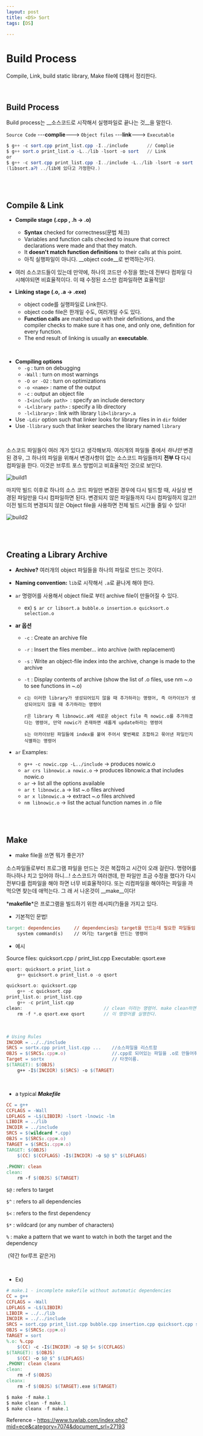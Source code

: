 ```yaml
---
layout: post
title: <DS> Sort 
tags: [DS]

---
```




# Build Process

Compile, Link, build static library, Make file에 대해서 정리한다.

<br>

## Build Process

Build process는 __소스코드로 시작해서 실행파일로 끝나는 것__을 말한다.

`Source Code` ---__complie__---> `Object files` ---__link__---> `Executable`

```powershell
$ g++ -c sort.cpp print_list.cpp -I../include       // Complie
$ g++ sort.o print_list.o -L../lib -lsort -o sort   // Link
or
$ g++ -c sort.cpp print_list.cpp -I../include -L../lib -lsort -o sort
(libsort.a가 ../lib에 있다고 가정한다.)
```

<br>

<br>

## Compile & Link

- __Compile stage__ __(.cpp , .h -> .o)__
  - __Syntax__ checked for correctness(문법 체크) 
  - Variables and function calls checked to insure that correct declarations
    were made and that they match. 
  - It __doesn't match function definitions__ to their calls at this point. 
  - 아직 실행파일이 아니다. __object code__로 번역하는거다. 
- 여러 소스코드들이 있는데 만약에, 하나의 코드만 수정을 했는데 전부다 컴파일 다시해야되면 비효율적이다. 이 때 수정된 소스만 컴파일하면 효율적임!

- __Linking stage (.o, .a -> .exe)__
  - object code를 실행파일로 Link한다. 
  - object code file은 한개일 수도, 여러개일 수도 있다. 
  - __Function calls__ are matched up with their definitions, and the compiler
    checks to make sure it has one, and only one, definition for every function.
  - The end result of linking is usually an __executable__.

<br>

- __Compiling options__
  - `-g` : turn on debugging
  - `-Wall` : turn on most warnings
  - `-O or -O2` : turn on optimizations
  - `-o <name>` : name of the output
  - `-c` : output an object file 
  - `-I<include path> `: specify an include derectory
  - `-L<library path>` : specify a lib directory
  - `-l<library>` : link with library `lib<library>.a`
- Use `-Ldir` option such that linker looks for library files in in `dir` folder
- Use `-llibrary` such that linker searches the library named `library`

<br>

 소스코드 파일들이 여러 개가 있다고 생각해보자. 여러개의 파일들 중에서 _하나만_ 변경된 경우, 그 하나의 파일을 위해서 변경사항이 없는 소스코드 파일들까지 __전부 다__ 다시 컴파일을 한다. 이것은 브루트 포스 방법이고 비효율적인 것으로 보인다. 

![build1](..\assets\img\ds\build1.PNG)

마지막 빌드 이후로 하나의 소스 코드 파일만 변경된 경우에 다시 빌드할 때, 사실상 변경된 파일만을 다시 컴파일하면 된다. 변경되지 않은 파일들까지 다시 컴파일하지 않고!! 이전 빌드의 변경되지 않은 Object file을 사용하면 전체 빌드 시간들 줄일 수 있다! 

![build2](..\assets\img\ds\build2.PNG)

<br>

<br>

## Creating a Library Archive

- __Archive?__ 여러개의 object 파일들을 하나의 파일로 만드는 것이다. 

- __Naming convention:__ `lib`로 시작해서 `.a`로 끝나게 해야 한다.
- `ar` 명령어를 사용해서 object file로 부터 archive file이 만들어질 수 있다. 
  - ex) `$ ar cr libsort.a bubble.o insertion.o quicksort.o selection.o`

- __ar 옵션__ 

  - `-c` : Create an archive file

  - `-r` : Insert the files member... into archive (with replacement) 

  - `-s` : Write an object-file index into the archive, change is made to the archive

  - `-t` : Display contents of archive (show the list of .o files, use nm ~.o to see functions in ~.o)

  - ```
    c는 이러한 library가 생성되어있지 않을 때 추가하라는 명령어, 즉 아카이브가 생성되어있지 않을 때 추가하라는 명령어
    
    r은 library 즉 libnowic.a에 새로운 object file 즉 nowic.o를 추가하겠다는 명령어, 만약 nowic가 존재하면 새롭게 update하라는 명령어
    
    s는 아카이브된 파일들에 index를 붙여 주어서 몇번째로 조합하고 묶어낸 파일인지 식별하는 명령어
    ```

- `ar` Examples: 

  - `g++ -c nowic.cpp -L../include`  -> produces nowic.o
  - `ar crs libnowic.a nowic.o`  ->  produces libnowic.a that includes nowic.o
  - `ar` -> list all the options available
  - `ar t libnowic.a` -> list ~.o files archived
  - `ar x libnowic.a` -> extract ~.o files archived
  - `nm libnowic.o`  -> list the actual function names in .o file

<br>

<br>

## Make 

- make file을 쓰면 뭐가 좋은가? 

소스파일들로부터 프로그램 파일을 만드는 것은 복잡하고 시간이 오래 걸린다. 명령어를 하나하나 치고 있어야 하니...! 소스코드가 여러갠데, 한 파일만 조금 수정을 했다가 다시 전부다를 컴파일을 해야 하면 너무 비효율적이다. 또는 리컴파일을 해야하는 파일을 까먹으면 찾는데 애먹는다. 그 래 서 나온것이 __make__이다! 

*__makefile__*은 프로그램을 빌드하기 위한 레시피(?)들을 가지고 있다. 

- 기본적인 문법!

```makefile
target: dependencies     // dependencies는 target을 만드는데 필요한 파일들임
    system command(s)    // 여기는 target을 만드는 명령어 
```

- 예시

Source files: quicksort.cpp  /  print_list.cpp
Executable: qsort.exe

```C++
qsort: quicksort.o print_list.o
	g++ quicksort.o print_list.o -o qsort

quicksort.o: quicksort.cpp
	g++ -c quicksort.cpp
print_list.o: print_list.cpp
	g++ -c print_list.cpp
clean:								// clean 이라는 명령어. make clean하면
	rm -f *.o qsort.exe qsort       // 이 명령어를 실행한다. 
```

<br>

```makefile
# Using Rules
INCDOR = ../../include
SRCS = sortx.cpp print_list.cpp ...    //소스파일을 리스트함
OBJS = $(SRCS:.cpp=.o)                 //.cpp로 되어있는 파일을 .o로 만들어줘
Target = sortx						   // 타겟이름.
$(TARGET): $(OBJS)
    g++ -I$(INCDIR) $(SRCS) -o $(TARGET)
```

<br>

- a typical *__Makefile__*

```makefile
CC = g++
CCFLAGS = -Wall
LDFLAGS = -L$(LIBDIR) -lsort -lnowic -lm
LIBDIR = ../lib
INCDIR = ../include
SRCS = $(wildcard *.cpp)
OBJS = $(SRCS:.cpp=.o)
TARGET = $(SRCS:.cpp=.o)
TARGET: $(OBJS)
	$(CC) $(CCFLAGS) -I$(INCDIR) -o $@ $^ $(LDFLAGS)
	
.PHONY: clean
clean:
	rm -f $(OBJS) $(TARGET)
```

`$@` : refers to target

`$^` : refers to all dependencies

`$<` : refers to the first dependency

`$*` : wildcard (or any number of characters)

`%` : make a pattern that we want to watch in both the target and the dependency 

​	(약간 for루프 같은거)

<br>

- Ex)

```makefile
# make.1 - incomplete makefile without automatic dependencies
CC = g++
CCFLAGS = -Wall
LDFLAGS = -L$(LIBDIR)
LIBDIR = ../../lib
INCDIR = ../../include
SRCS = sort.cpp print_list.cpp bubble.cpp insertion.cpp quicksort.cpp selection.cpp
OBJS = $(SRCS:.cpp=.o)
TARGET = sort
%.o: %.cpp
	$(CC) -c -I$(INCDIR) -o $@ $< $(CCFLAGS)
$(TARGET): $(OBJS)
	$(CC) -o $@ $^ $(LDFLAGS)
.PHONY: clean cleanx
clean:
	rm -f $(OBJS)
cleanx:
	rm -f $(OBJS) $(TARGET).exe $(TARGET)
```

```powershell
$ make -f make.1
$ make clean -f make.1
$ make cleanx -f make.1
```

Reference - https://www.tuwlab.com/index.php?mid=ece&category=7074&document_srl=27193

<br>